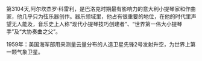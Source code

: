 第3104天,阿尔坎杰罗·科雷利，是巴洛克时期最有影响力的意大利小提琴家和作曲家，他几乎只为弦乐器创作。器乐领域里，他占有很重要的地位，在他的时代里声望无人能及，音乐史上人称“现代小提琴技巧创建者”、“世界第一伟大小提琴手”及“大协奏曲之父”。

1959年：美国海军部用来测量云量分布的人造卫星先锋2号发射升空，为世界上第一颗气象卫星。